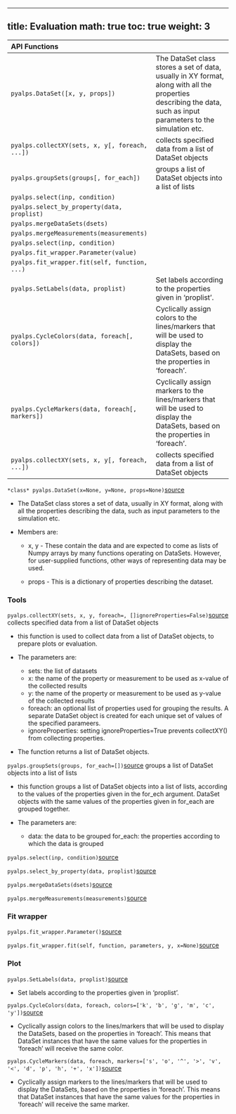 
---
title: Evaluation
math: true
toc: true
weight: 3
---

| **API Functions** |       |
| :---------------- | :---- |
| `pyalps.DataSet([x, y, props])`  |  The DataSet class stores a set of data, usually in XY format, along with all the properties describing the data, such as input parameters to the simulation etc. |
| `pyalps.collectXY(sets, x, y[, foreach, ...])`  |  collects specified data from a list of DataSet objects |
| `pyalps.groupSets(groups[, for_each])`  |  groups a list of DataSet objects into a list of lists |
| `pyalps.select(inp, condition)`    |   |
| `pyalps.select_by_property(data, proplist)`    |  |
| `pyalps.mergeDataSets(dsets)`   |   |
| `pyalps.mergeMeasurements(measurements)`   |  | 
| `pyalps.select(inp, condition)`    |  |
| `pyalps.fit_wrapper.Parameter(value)`    |  |
| `pyalps.fit_wrapper.fit(self, function, ...)`   |  | 
| `pyalps.SetLabels(data, proplist)`  |  Set labels according to the properties given in ‘proplist’. |
| `pyalps.CycleColors(data, foreach[, colors])`  |  Cyclically assign colors to the lines/markers that will be used to display the DataSets, based on the properties in ‘foreach’. |
| `pyalps.CycleMarkers(data, foreach[, markers])`  |  Cyclically assign markers to the lines/markers that will be used to display the DataSets, based on the properties in ‘foreach’. |
| `pyalps.collectXY(sets, x, y[, foreach, ...])`  |  collects specified data from a list of DataSet objects |


`*class* pyalps.DataSet(x=None, y=None, props=None)`[source](../../pythonapi/sourcedata#pyalpsdataset)

- The DataSet class stores a set of data, usually in XY format, along with all the properties describing the data, such as input parameters to the simulation etc.

- Members are:
   - x, y - These contain the data and are expected to come as lists of Numpy arrays by many functions operating on DataSets. However, for user-supplied functions, other ways of representing data may be used.

   - props - This is a dictionary of properties describing the dataset.

### Tools

`pyalps.collectXY(sets, x, y, foreach=, []ignoreProperties=False)`[source](../../pythonapi/sourcetools#pyalpscollectxy)
  collects specified data from a list of DataSet objects

- this function is used to collect data from a list of DataSet objects, to prepare plots or evaluation. 

- The parameters are:

   - sets: the list of datasets 
   - x: the name of the property or measurement to be used as x-value of the collected results 
   - y: the name of the property or measurement to be used as y-value of the collected results 
   - foreach: an optional list of properties used for grouping the results. A separate DataSet object is created for each unique set of values of the specified parameers. 
   - ignoreProperties: setting ignoreProperties=True prevents collectXY() from collecting properties.
   
- The function returns a list of DataSet objects.

`pyalps.groupSets(groups, for_each=[])`[source](../../pythonapi/sourcetools#pyalpsgroupsets)
  groups a list of DataSet objects into a list of lists

- this function groups a list of DataSet objects into a list of lists, according to the values of the properties given in the for_ech argument. DataSet objects with the same values of the properties given in for_each are grouped together. 

- The parameters are:
   - data: the data to be grouped for_each: the properties according to which the data is grouped

`pyalps.select(inp, condition)`[source](../../pythonapi/sourcetools#pyalpsselect)

`pyalps.select_by_property(data, proplist)`[source](../../pythonapi/sourcetools#pyalpsselect_by_property)

`pyalps.mergeDataSets(dsets)`[source](../../pythonapi/sourcetools#pyalpsmergedatasets)

`pyalps.mergeMeasurements(measurements)`[source](../../pythonapi/sourcetools#pyalpsmergemeasurements)


### Fit wrapper

`pyalps.fit_wrapper.Parameter()`[source](../../pythonapi/sourcefit#pyalpsparameter)

`pyalps.fit_wrapper.fit(self, function, parameters, y, x=None)`[source](../../pythonapi/sourcefit#pyalpsfit)

### Plot

`pyalps.SetLabels(data, proplist)`[source](../../pythonapi/sourcetools#pyalpssetlabels)

- Set labels according to the properties given in ‘proplist’.

`pyalps.CycleColors(data, foreach, colors=['k', 'b', 'g', 'm', 'c', 'y'])`[source](../../pythonapi/sourcetools#pyalpscyclecolors)

- Cyclically assign colors to the lines/markers that will be used to display the DataSets, based on the properties in ‘foreach’. This means that DataSet instances that have the same values for the properties in ‘foreach’ will receive the same color.

`pyalps.CycleMarkers(data, foreach, markers=['s', 'o', '^', '>', 'v', '<', 'd', 'p', 'h', '+', 'x'])`[source](../../pythonapi/sourcetools#pyalpscyclemarkers)

- Cyclically assign markers to the lines/markers that will be used to display the DataSets, based on the properties in ‘foreach’. This means that DataSet instances that have the same values for the properties in ‘foreach’ will receive the same marker.

